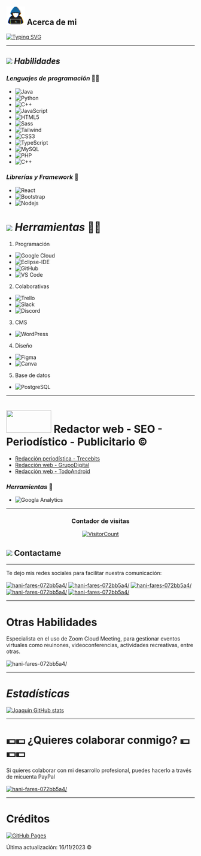 ## <picture><img src = "https://github.com/0xAbdulKhalid/0xAbdulKhalid/raw/main/assets/mdImages/about_me.gif" width = 50px></picture> **Acerca de mi**

<a href="https://git.io/typing-svg"><img src="https://readme-typing-svg.demolab.com?font=Fira+Code&pause=1000&color=9691118A&random=false&width=435&lines=Hola%2C+%C2%BFC%C3%B3mo+est%C3%A1s%3F+;Me+llamo%3A+Jos%C3%A9+Joaqu%C3%ADn+Romero+Vargas,;pero+puedes+llamarme+Joaqu%C3%ADn....;Soy+Ingeniero+en+sistemas,;desarrollador+full+stack;+y+redactor+web+SEO;Gracias+por+visitar+mi+repositorio;Aqu%C3%AD+encontrar%C3%A1s+mis+proyectos;adem%C3%A1s%2C+de+informaci%C3%B3n+personal;Bienvenido+y+espero+lo+disfrutes!!!" alt="Typing SVG" /></a>

---
## <img src="https://media2.giphy.com/media/QssGEmpkyEOhBCb7e1/giphy.gif?cid=ecf05e47a0n3gi1bfqntqmob8g9aid1oyj2wr3ds3mg700bl&rid=giphy.gif" width ="25"><b> *Habilidades*</b>

### *Lenguajes de programación* 👨‍💻

- ![Java](https://img.shields.io/badge/-java-E34A86?style=flat-square&logo=java)
- ![Python](https://img.shields.io/badge/-Python-black?style=flat-square&logo=Python)
- ![C++](https://img.shields.io/badge/-C++-00599C?style=flat-square&logo=c)
- ![JavaScript](https://img.shields.io/badge/-JavaScript-black?style=flat-square&logo=javascript)
- ![HTML5](https://img.shields.io/badge/-HTML5-E34F26?style=flat-square&logo=html5&logoColor=white)
- ![Sass](https://img.shields.io/badge/-Sass-%23CC6699?style=flat-square&logo=sass&logoColor=ffffff)
- ![Tailwind](https://img.shields.io/badge/Tailwind_CSS-38B2AC?style=for-the-badge&logo=tailwind-css&logoColor=white)
- ![CSS3](https://img.shields.io/badge/-CSS3-1572B6?style=flat-square&logo=css3)
- ![TypeScript](https://img.shields.io/badge/-TypeScript-007ACC?style=flat-square&logo=typescript)
- ![MySQL](https://img.shields.io/badge/-MySQL-black?style=flat-square&logo=mysql)
- ![PHP](https://img.shields.io/badge/PHP-777BB4?style=for-the-badge&logo=php&logoColor=white)
- ![C++](https://img.shields.io/badge/C%2B%2B-00599C?style=for-the-badge&logo=c%2B%2B&logoColor=white)

### *Librerías y Framework* 🦾

- ![React](https://img.shields.io/badge/-React-black?style=flat-square&logo=react)
- ![Bootstrap](https://img.shields.io/badge/-Bootstrap-563D7C?style=flat-square&logo=bootstrap)
- ![Nodejs](https://img.shields.io/badge/-Nodejs-black?style=flat-square&logo=Node.js)

# <img src="https://media.giphy.com/media/v1.Y2lkPTc5MGI3NjExYXRzbzBoMXAyd20zOGhndmM4YTI3b3B1d3Nvd3ByY3phOG1ucTBsaCZlcD12MV9pbnRlcm5hbF9naWZfYnlfaWQmY3Q9Zw/OOrloZjiqpyHJg8AmC/giphy.gif" height="60px" > *Herramientas* 🧑‍💻

1. Programación
- ![Google Cloud](https://img.shields.io/badge/Google%20Cloud-black?style=flat-square&logo=google-cloud)
- ![Eclipse-IDE](http://img.shields.io/badge/-Eclipse-2C2255?style=flat-square&logo=eclipse&logoColor=ffffff)
- ![GitHub](https://img.shields.io/badge/-GitHub-181717?style=flat-square&logo=github)
- ![VS Code](http://img.shields.io/badge/-VS%20Code-007ACC?style=flat-square&logo=visual-studio-code&logoColor=ffffff)

2. Colaborativas
- ![Trello](https://img.shields.io/badge/Trello-0052CC?style=for-the-badge&logo=trello&logoColor=white)
- ![Slack](https://img.shields.io/badge/Slack-4A154B?style=for-the-badge&logo=slack&logoColor=white)
- ![Discord](https://img.shields.io/badge/Discord-7289DA?style=for-the-badge&logo=discord&logoColor=white)

3. CMS
- ![WordPress](https://img.shields.io/badge/Wordpress-21759B?style=for-the-badge&logo=wordpress&logoColor=white)

4. Diseño
- ![Figma](https://img.shields.io/badge/Figma-F24E1E?style=for-the-badge&logo=figma&logoColor=white)
- ![Canva](https://img.shields.io/badge/Canva-%2300C4CC.svg?&style=for-the-badge&logo=Canva&logoColor=white)

5. Base de datos
- ![PostgreSQL](https://img.shields.io/badge/PostgreSQL-316192?style=for-the-badge&logo=postgresql&logoColor=white)

---

# <img src="https://media.giphy.com/media/v1.Y2lkPTc5MGI3NjExMHYybW5sY2h1cWc1a2x3OTIyd2s3d2V3bmV3MXczZmNwNHZwNWZodiZlcD12MV9pbnRlcm5hbF9naWZfYnlfaWQmY3Q9Zw/JBVSHiQmjaJYqFPmht/giphy.gif" height="60px" width="120px"> Redactor web - SEO - Periodístico - Publicitario ©️

- [Redacción periodística - Trecebits](https://www.trecebits.com/author/joaquinromero/)
- [Redacción web - GrupoDigital](https://grupodigital360.com/author/joaquin-romero/)
- [Redacción web - TodoAndroid](https://www.todoandroid360.com/author/joaquin-romero/)

### *Herramientas* 📝
- ![Googla Analytics](https://img.shields.io/badge/Google%20Analytics-E37400?style=for-the-badge&logo=google%20analytics&logoColor=white)

---

 <h3 align="center">Contador de visitas</h3>
<a align="center" href="https://profile-counter.glitch.me/{kajalkumari23}/count.svg">
  
 ![VisitorCount](https://profile-counter.glitch.me/{kajalkumari23}/count.svg)  
  
</a>


## <img src="https://media.giphy.com/media/RepZNFg82lSV5H5Bbi/giphy.gif" height="30px"> Contactame

---

<p align="left"> Te dejo mis redes sociales para facilitar nuestra comunicación: </p>
 
<a href="https://www.linkedin.com/in/ing-copy-jose-romero/" target="blank">
<img align="center" src="https://img.shields.io/badge/LinkedIn-0077B5?style=for-the-badge&logo=linkedin&logoColor=white" alt="hani-fares-072bb5a4/"/></a>

<a href="https://twitter.com/JJoaquinRomero" target="blank">
<img align="center" src="https://img.shields.io/badge/Twitter-1DA1F2?style=for-the-badge&logo=twitter&logoColor=white" alt="hani-fares-072bb5a4/"/></a>

<a href="https://www.instagram.com/j_joaquin_romero_v/" target="blank">
<img align="center" src="https://img.shields.io/badge/Instagram-E4405F?style=for-the-badge&logo=instagram&logoColor=white" alt="hani-fares-072bb5a4/"/></a>

<a href="mailto:jjoaquin.romero@gmail.com?Subject=Hola, vengo de Github" target="blank">
<img align="center" src="https://img.shields.io/badge/Gmail-D14836?style=for-the-badge&logo=gmail&logoColor=white" alt="hani-fares-072bb5a4/"/></a>

<a href="wa.me/584142276464" target="blank">
<img align="center" src="https://img.shields.io/badge/WhatsApp-25D366?style=for-the-badge&logo=whatsapp&logoColor=white" alt="hani-fares-072bb5a4/"/></a>


---

# Otras Habilidades

<p>Especialista en el uso de Zoom Cloud Meeting, para gestionar eventos virtuales como reuinones, videoconferencias, actividades recreativas, entre otras.</p>

<img align="center" src="https://img.shields.io/badge/Zoom-2D8CFF?style=for-the-badge&logo=zoom&logoColor=white" alt="hani-fares-072bb5a4/"/>

---

# *Estadísticas* 

[![Joaquin GitHub stats](https://github-readme-stats.vercel.app/api?username=studjjrv&theme=highcontrast)](https://github.com/anuraghazra/github-readme-stats)

---

# 💵💵 **¿Quieres colaborar conmigo?** 💵💵💵
<p>Si quieres colaborar con mi desarrollo profesional, puedes hacerlo a través de micuenta PayPal</p>
<a href="https://paypal.me/JoseRomeroVargas?country.x=VE&locale.x=es_XC" target="blank">
<img align="center" src="https://img.shields.io/badge/PayPal-00457C?style=for-the-badge&logo=paypal&logoColor=white" alt="hani-fares-072bb5a4/"/></a>

---

# Créditos
<a href="#"><img alt="GitHub Pages" src="https://img.shields.io/badge/GitHub%20Pages-%23327FC7.svg?logo=github&logoColor=white"></a>

Última actualización: 16/11/2023 ©
